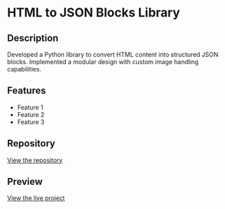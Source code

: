# HTML to JSON Blocks Library

## Description

Developed a Python library to convert HTML content into structured JSON blocks. Implemented a modular design with custom image handling capabilities.

## Features

- Feature 1
- Feature 2
- Feature 3

## Repository

[View the repository](https://github.com/NivekTakedown/html-to-json-blocks)

## Preview

[View the live project](https://pypi.org/project/html-to-json-blocks/)
